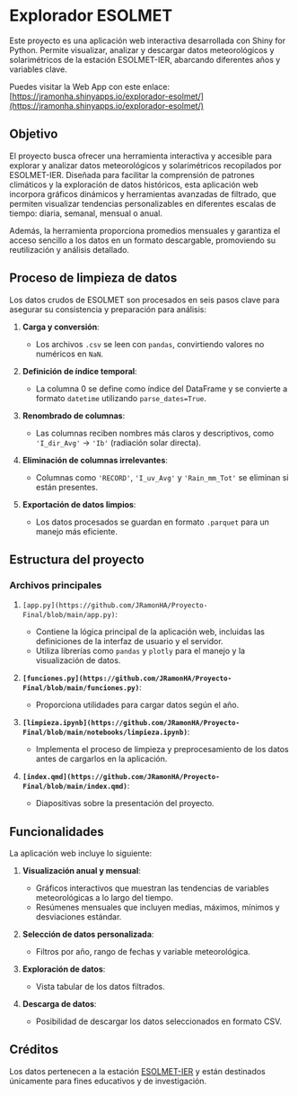 # Explorador ESOLMET

Este proyecto es una aplicación web interactiva desarrollada con Shiny for Python. Permite visualizar, analizar y descargar datos meteorológicos y solarimétricos de la estación ESOLMET-IER, abarcando diferentes años y variables clave.

Puedes visitar la Web App con este enlace:
[https://jramonha.shinyapps.io/explorador-esolmet/](https://jramonha.shinyapps.io/explorador-esolmet/)


## Objetivo

El proyecto busca ofrecer una herramienta interactiva y accesible para explorar y analizar datos meteorológicos y solarimétricos recopilados por ESOLMET-IER. Diseñada para facilitar la comprensión de patrones climáticos y la exploración de datos históricos, esta aplicación web incorpora gráficos dinámicos y herramientas avanzadas de filtrado, que permiten visualizar tendencias personalizables en diferentes escalas de tiempo: diaria, semanal, mensual o anual.

Además, la herramienta proporciona promedios mensuales y garantiza el acceso sencillo a los datos en un formato descargable, promoviendo su reutilización y análisis detallado.


## Proceso de limpieza de datos

Los datos crudos de ESOLMET son procesados en seis pasos clave para asegurar su consistencia y preparación para análisis:

1. **Carga y conversión**:  
   - Los archivos `.csv` se leen con `pandas`, convirtiendo valores no numéricos en `NaN`.

2. **Definición de índice temporal**:  
   - La columna 0 se define como índice del DataFrame y se convierte a formato `datetime` utilizando `parse_dates=True`.

3. **Renombrado de columnas**:  
   - Las columnas reciben nombres más claros y descriptivos, como `'I_dir_Avg'` → `'Ib'` (radiación solar directa).

4. **Eliminación de columnas irrelevantes**:  
   - Columnas como `'RECORD'`, `'I_uv_Avg'` y `'Rain_mm_Tot'` se eliminan si están presentes.

5. **Exportación de datos limpios**:  
   - Los datos procesados se guardan en formato `.parquet` para un manejo más eficiente.


## Estructura del proyecto

### Archivos principales

1. `[app.py](https://github.com/JRamonHA/Proyecto-Final/blob/main/app.py)`: 
   - Contiene la lógica principal de la aplicación web, incluidas las definiciones de la interfaz de usuario y el servidor.
   - Utiliza librerías como `pandas` y `plotly` para el manejo y la visualización de datos.

2. **`[funciones.py](https://github.com/JRamonHA/Proyecto-Final/blob/main/funciones.py)`**: 
   - Proporciona utilidades para cargar datos según el año.

3. **`[limpieza.ipynb](https://github.com/JRamonHA/Proyecto-Final/blob/main/notebooks/limpieza.ipynb)`**: 
   - Implementa el proceso de limpieza y preprocesamiento de los datos antes de cargarlos en la aplicación.

4. **`[index.qmd](https://github.com/JRamonHA/Proyecto-Final/blob/main/index.qmd)`**: 
   - Diapositivas sobre la presentación del proyecto.


## Funcionalidades

La aplicación web incluye lo siguiente:

1. **Visualización anual y mensual**:
   - Gráficos interactivos que muestran las tendencias de variables meteorológicas a lo largo del tiempo.
   - Resúmenes mensuales que incluyen medias, máximos, mínimos y desviaciones estándar.

2. **Selección de datos personalizada**:
   - Filtros por año, rango de fechas y variable meteorológica.

3. **Exploración de datos**:
   - Vista tabular de los datos filtrados.

4. **Descarga de datos**:
   - Posibilidad de descargar los datos seleccionados en formato CSV.


## Créditos
Los datos pertenecen a la estación [ESOLMET-IER](https://esolmet.ier.unam.mx/) y están destinados únicamente para fines educativos y de investigación.
